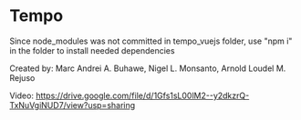 # Tempo
         
Since node_modules was not committed in tempo_vuejs folder, use "npm i" in the folder to install needed dependencies

Created by: Marc Andrei A. Buhawe, Nigel L. Monsanto, Arnold Loudel M. Rejuso

Video: https://drive.google.com/file/d/1Gfs1sL00lM2--y2dkzrQ-TxNuVgiNUD7/view?usp=sharing
